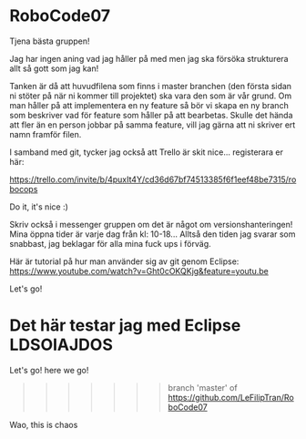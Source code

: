 # RoboCode07

Tjena bästa gruppen!

Jag har ingen aning vad jag håller på med men jag ska försöka strukturera allt så gott som jag kan!

Tanken är då att huvudfilena som finns i master branchen (den första sidan ni stöter på när ni kommer till projektet) ska vara den som är vår grund. Om man håller på att implementera en ny feature så bör vi skapa en ny branch som beskriver vad för feature som håller på att bearbetas. Skulle det hända att fler än en person jobbar på samma feature, vill jag gärna att ni skriver ert namn framför filen.

I samband med git, tycker jag också att Trello är skit nice... registerara er här:

https://trello.com/invite/b/4puxIt4Y/cd36d67bf74513385f6f1eef48be7315/robocops

Do it, it's nice :)

Skriv också i messenger gruppen om det är något om versionshanteringen! Mina öppna tider är varje dag från kl: 10-18... Alltså den tiden jag svarar som snabbast, jag beklagar för alla mina fuck ups i förväg. 

Här är tutorial på hur man använder sig av git genom Eclipse:
https://www.youtube.com/watch?v=Ght0cOKQKjg&feature=youtu.be

Let's go!

Det här testar jag med Eclipse LDSOIAJDOS
=======
Let's go! here we go!
>>>>>>> branch 'master' of https://github.com/LeFilipTran/RoboCode07

Wao, this is chaos